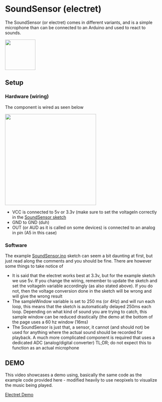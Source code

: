 # SoundSensor (electret)

The SoundSensor (or electret) comes in different variants, and is a simple microphone than can be connected to an Arduino and used to react to sounds.

<img src="http://zebweb.dk/lablibimg/electret_img.jpg" height="100">

## Setup

### Hardware (wiring)

The component is wired as seen below

<img src="http://zebweb.dk/lablibimg/electret_wiring.png" height="300">

* VCC is connected to 5v or 3.3v (make sure to set the voltageIn correctly in the [SoundSensor sketch](SoundSensor.ino)
* GND to GND (duh)
* OUT (or AUD as it is called on some devices) is connected to an analog in pin (A5 in this case)

### Software

The example [SoundSensor.ino](SoundSensor.ino) sketch can seem a bit daunting at first, but just read along the comments and you should be fine. There are however some things to take notice of

* It is said that the electret works best at 3.3v, but for the example sketch we use 5v. If you change the wiring, remember to update the sketch and set the voltageIn variable accordingly (as also stated above). If you do not, then the voltage conversion done in the sketch will be wrong and will give the wrong result
* The sampleWindow variable is set to 250 ms (or 4Hz) and will run each loop, this means that the sketch is automatically delayed 250ms each loop. Depending on what kind of sound you are trying to catch, this sample window can be reduced drastically (the demo at the bottom of the page uses a 60 hz window (16ms)
* The SoundSensor is just that, a sensor, it cannot (and should not) be used for anything where the actual sound should be recorded for playback. A much more complicated component is required that uses a dedicated ADC (analog/digital converter) TL;DR; do not expect this to function as an actual microphone

## DEMO

This video showcases a demo using, basically the same code as the example code provided here - modified heavily to use neopixels to visualize the music being played. 

[Electret Demo](http://zebweb.dk/lablibimg/electret.mp4)
